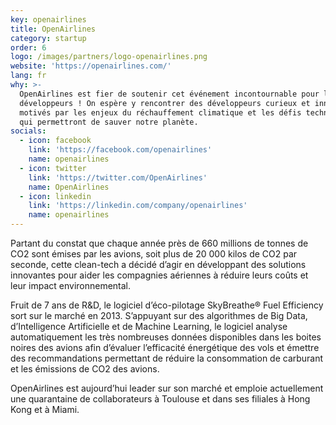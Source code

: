 ```yaml
---
key: openairlines
title: OpenAirlines
category: startup
order: 6
logo: /images/partners/logo-openairlines.png
website: 'https://openairlines.com/'
lang: fr
why: >-
  OpenAirlines est fier de soutenir cet événement incontournable pour les
  développeurs ! On espère y rencontrer des développeurs curieux et innovants,
  motivés par les enjeux du réchauffement climatique et les défis technologiques
  qui permettront de sauver notre planète.
socials:
  - icon: facebook
    link: 'https://facebook.com/openairlines'
    name: openairlines
  - icon: twitter
    link: 'https://twitter.com/OpenAirlines'
    name: OpenAirlines
  - icon: linkedin
    link: 'https://linkedin.com/company/openairlines'
    name: openairlines
---
```

Partant du constat que chaque année près de 660 millions de tonnes de CO2 sont émises par les avions, soit plus de 20 000 kilos de CO2 par seconde, cette clean-tech a décidé d’agir en développant des solutions innovantes pour aider les compagnies aériennes à réduire leurs coûts et leur impact environnemental.

Fruit de 7 ans de R&D, le logiciel d’éco-pilotage SkyBreathe® Fuel Efficiency sort sur le marché en 2013. S’appuyant sur des algorithmes de Big Data, d’Intelligence Artificielle et de Machine Learning, le logiciel analyse automatiquement les très nombreuses données disponibles dans les boites noires des avions afin d’évaluer l’efficacité énergétique des vols et émettre des recommandations permettant de réduire la consommation de carburant et les émissions de CO2 des avions. 

OpenAirlines est aujourd’hui leader sur son marché et emploie actuellement une quarantaine de collaborateurs à Toulouse et dans ses filiales à Hong Kong et à Miami.
